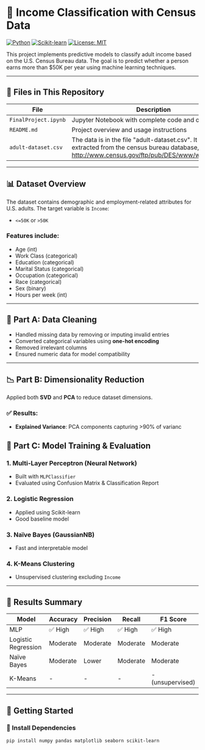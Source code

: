 # 🧠 Income Classification with Census Data

[![Python](https://img.shields.io/badge/Python-3.8%2B-blue?logo=python)](https://www.python.org/)
[![Scikit-learn](https://img.shields.io/badge/Scikit--learn-Modeling-orange?logo=scikit-learn)](https://scikit-learn.org/)
[![License: MIT](https://img.shields.io/badge/License-MIT-green.svg)](https://opensource.org/licenses/MIT)

This project implements predictive models to classify adult income based on the U.S. Census Bureau data. The goal is to predict whether a person earns more than $50K per year using machine learning techniques.

---

## 📁 Files in This Repository

| File | Description |
|------|-------------|
| `FinalProject.ipynb` | Jupyter Notebook with complete code and outputs |
| `README.md` | Project overview and usage instructions |
| `adult-dataset.csv` | The data is in the file "adult-dataset.csv". It was extracted from the census bureau database, found at: http://www.census.gov/ftp/pub/DES/www/welcome.html  |


---

## 📊 Dataset Overview

The dataset contains demographic and employment-related attributes for U.S. adults. The target variable is `Income`:

- `<=50K` or `>50K`

### Features include:
- Age (int)
- Work Class (categorical)
- Education (categorical)
- Marital Status (categorical)
- Occupation (categorical)
- Race (categorical)
- Sex (binary)
- Hours per week (int)

---

## 🧹 Part A: Data Cleaning

- Handled missing data by removing or imputing invalid entries
- Converted categorical variables using **one-hot encoding**
- Removed irrelevant columns
- Ensured numeric data for model compatibility

---

## 📉 Part B: Dimensionality Reduction

Applied both **SVD** and **PCA** to reduce dataset dimensions.

### ✅ Results:
- **Explained Variance**: PCA components capturing >90% of varianc

## 🤖 Part C: Model Training & Evaluation

### 1. Multi-Layer Perceptron (Neural Network)
- Built with `MLPClassifier`
- Evaluated using Confusion Matrix & Classification Report

### 2. Logistic Regression
- Applied using Scikit-learn
- Good baseline model

### 3. Naïve Bayes (GaussianNB)
- Fast and interpretable model

### 4. K-Means Clustering
- Unsupervised clustering excluding `Income`

---

## 🧪 Results Summary

| Model | Accuracy | Precision | Recall | F1 Score |
|-------|----------|-----------|--------|----------|
| MLP | ✅ High | ✅ High | ✅ High | ✅ High |
| Logistic Regression | Moderate | Moderate | Moderate | Moderate |
| Naïve Bayes | Moderate | Lower | Moderate | Moderate |
| K-Means | - | - | - | - (unsupervised) |

---

## 🚀 Getting Started

### 🔧 Install Dependencies

```bash
pip install numpy pandas matplotlib seaborn scikit-learn
